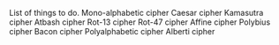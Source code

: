 List of things to do.
Mono-alphabetic cipher
Caesar cipher
Kamasutra cipher
Atbash cipher
Rot-13 cipher
Rot-47 cipher
Affine cipher
Polybius cipher
Bacon cipher
Polyalphabetic cipher
Alberti cipher
